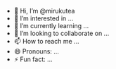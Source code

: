 - 👋 Hi, I’m @mirukutea
- 👀 I’m interested in ...
- 🌱 I’m currently learning ...
- 💞️ I’m looking to collaborate on ...
- 📫 How to reach me ...
- 😄 Pronouns: ...
- ⚡ Fun fact: ...

<!---
mirukutea/mirukutea is a ✨ special ✨ repository because its `README.md` (this file) appears on your GitHub profile.
You can click the Preview link to take a look at your changes.
--->
